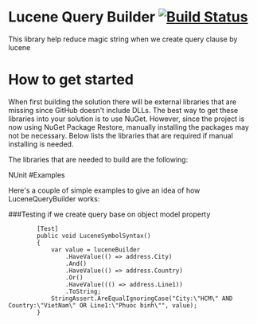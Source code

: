 # Lucene Query Builder [![Build Status](https://travis-ci.org/herrylove72/Lucene-Query-Builder.svg?branch=master)](https://travis-ci.org/herrylove72/Lucene-Query-Builder)

This library help reduce magic string when we create query clause by lucene
# How to get started
When first building the solution there will be external libraries that are missing since GitHub doesn't include DLLs. The best way to get these libraries into your solution is to use NuGet. However, since the project is now using NuGet Package Restore, manually installing the packages may not be necessary. Below lists the libraries that are required if manual installing is needed.

The libraries that are needed to build are the following:

NUnit
#Examples

Here's a couple of simple examples to give an idea of how LuceneQueryBuilder works:

###Testing if we create query base on object model property

```
        [Test]
        public void LuceneSymbolSyntax()
        {
            var value = luceneBuilder
                .HaveValue(() => address.City)
                .And()
                .HaveValue(() => address.Country)
                .Or()
                .HaveValue((() => address.Line1))
                .ToString;
            StringAssert.AreEqualIgnoringCase("City:\"HCM\" AND Country:\"VietNam\" OR Line1:\"Phuoc binh\"", value);
        }
```


